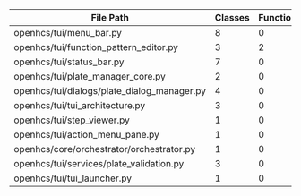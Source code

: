 | File Path | Classes | Functions | Methods | Total |
| --- | --- | --- | --- | --- |
| openhcs/tui/menu_bar.py | 8 | 0 | 71 | 79 |
| openhcs/tui/function_pattern_editor.py | 3 | 2 | 40 | 45 |
| openhcs/tui/status_bar.py | 7 | 0 | 32 | 39 |
| openhcs/tui/plate_manager_core.py | 2 | 0 | 32 | 34 |
| openhcs/tui/dialogs/plate_dialog_manager.py | 4 | 0 | 25 | 29 |
| openhcs/tui/tui_architecture.py | 3 | 0 | 25 | 28 |
| openhcs/tui/step_viewer.py | 1 | 0 | 24 | 25 |
| openhcs/tui/action_menu_pane.py | 1 | 0 | 19 | 20 |
| openhcs/core/orchestrator/orchestrator.py | 1 | 0 | 11 | 12 |
| openhcs/tui/services/plate_validation.py | 3 | 0 | 9 | 12 |
| openhcs/tui/tui_launcher.py | 1 | 0 | 7 | 8 |